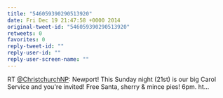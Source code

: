 ```yaml
---
title: "546059390290513920"
date: Fri Dec 19 21:47:58 +0000 2014
original-tweet-id: "546059390290513920"
retweets: 0
favorites: 0
reply-tweet-id: ""
reply-user-id: ""
reply-user-screen-name: ""
---
```

RT <a href="https://twitter.com/ChristchurchNP">@ChristchurchNP</a>: Newport! This Sunday night (21st) is our big Carol Service and you're invited! Free Santa, sherry &amp; mince pies! 6pm.
ht…
